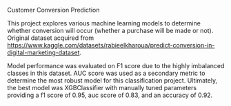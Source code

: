 Customer Conversion Prediction

This project explores various machine learning models to determine whether conversion will occur (whether a purchase will be made or not).
Original dataset acquired from https://www.kaggle.com/datasets/rabieelkharoua/predict-conversion-in-digital-marketing-dataset.

Model performance was evaluated on F1 score due to the highly imbalanced classes in this dataset. AUC score was used as a secondary metric to determine the most robust model for this classification project. Ultimately, the best model was XGBClassifier with manually tuned parameters providing a f1 score of 0.95, auc score of 0.83, and an accuracy of 0.92. 
